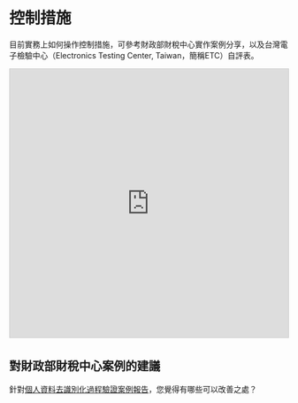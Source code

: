 # 控制措施

目前實務上如何操作控制措施，可參考財政部財稅中心實作案例分享，以及台灣電子檢驗中心（Electronics Testing Center, Taiwan，簡稱ETC）自評表。

<iframe src="https://www.slideshare.net/slideshow/embed_code/key/bdSwHOrpQ5eQs2" width="595" height="485" frameborder="0" marginwidth="0" marginheight="0" scrolling="no" style="border:1px solid #CCC; border-width:1px; margin-bottom:5px; max-width: 100%;" allowfullscreen> </iframe>

## 對財政部財稅中心案例的建議

針對[個人資料去識別化過程驗證案例報告](http://www.slideshare.net/vtaiwan/ss-57361304)，您覺得有哪些可以改善之處？
